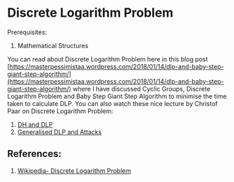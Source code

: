 # Discrete Logarithm Problem
  
Prerequisites:
1. Mathematical Structures
  

You can read about Discrete Logarithm Problem here in this blog post [https://masterpessimistaa.wordpress.com/2018/01/14/dlp-and-baby-step-giant-step-algorithm/](https://masterpessimistaa.wordpress.com/2018/01/14/dlp-and-baby-step-giant-step-algorithm/) where I have discussed Cyclic Groups, Discrete Logarithm Problem and Baby Step Giant Step Algorithm to minimise the time taken to calculate DLP. You can also watch these nice lecture by Christof Paar on Discrete Logarithm Problem:
1. [DH and DLP](https://www.youtube.com/watch?v=aeOzBCbwxUo&list=PL6N5qY2nvvJE8X75VkXglSrVhLv1tVcfy&index=13)
2. [Generalised DLP and Attacks](https://www.youtube.com/watch?v=IGqrbM52wtg&list=PL6N5qY2nvvJE8X75VkXglSrVhLv1tVcfy&index=14)
  
  

## References:
1. [Wikipedia- Discrete Logarithm Problem](https://en.wikipedia.org/wiki/Discrete_logarithm)

